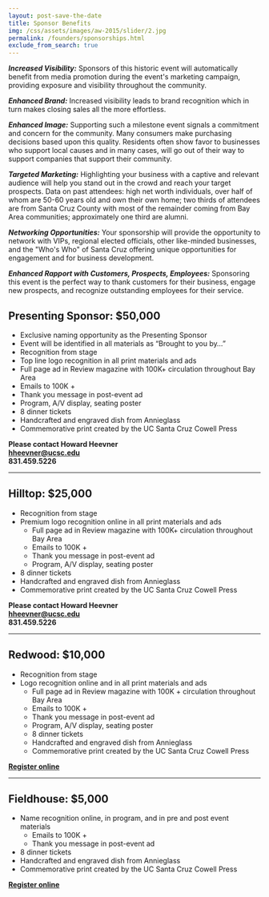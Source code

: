 ```yaml
---
layout: post-save-the-date
title: Sponsor Benefits
img: /css/assets/images/aw-2015/slider/2.jpg
permalink: /founders/sponsorships.html
exclude_from_search: true
---
```


***Increased Visibility:*** Sponsors of this historic event will automatically benefit from media promotion during the event's marketing campaign, providing exposure and visibility throughout the community.

***Enhanced Brand:***  Increased visibility leads to brand recognition which in turn makes closing sales all the more effortless. 

***Enhanced Image:***  Supporting such a milestone event signals a commitment and concern for the community. Many consumers make purchasing decisions based upon this quality. Residents often show favor to businesses who support local causes and in many cases, will go out of their way to support companies that support their community.

***Targeted Marketing:***  Highlighting your business with a captive and relevant audience will help you stand out in the crowd and reach your target prospects. Data on past attendees: high net worth individuals, over half of whom are 50-60 years old and own their own home; two thirds of attendees are from Santa Cruz County with most of the remainder coming from Bay Area communities; approximately one third are alumni.

***Networking Opportunities:***  Your sponsorship will provide the opportunity to network with VIPs, regional elected officials, other like-minded businesses, and the "Who's Who" of Santa Cruz offering unique opportunities for engagement and for business development.

***Enhanced Rapport with Customers, Prospects, Employees:***  Sponsoring this event is the perfect way to thank customers for their business, engage new prospects, and recognize outstanding employees for their service. 

## Presenting Sponsor: $50,000

- Exclusive naming opportunity as the Presenting Sponsor
- Event will be identified in all materials as “Brought to you by…”
- Recognition from stage
- Top line logo recognition in all print materials and ads
 - Full page ad in Review magazine with 100K+ circulation throughout Bay Area
 - Emails to 100K +
 - Thank you message in post-event ad
 - Program, A/V display, seating poster
- 8 dinner tickets
- Handcrafted and engraved dish from Annieglass
- Commemorative print created by the UC Santa Cruz Cowell Press
**Please contact Howard Heevner**<br>
**[hheevner@ucsc.edu](mailto:hheevner@ucsc.edu)**<br>
**831.459.5226**

***

## Hilltop: $25,000
- Recognition from stage
- Premium logo recognition online in all print materials and ads
	- Full page ad in Review magazine with 100K+ circulation throughout Bay Area
	- Emails to 100K +
	- Thank you message in post-event ad
	- Program, A/V display, seating poster
- 8 dinner tickets
- Handcrafted and engraved dish from Annieglass
- Commemorative print created by the UC Santa Cruz Cowell Press

**Please contact Howard Heevner**<br>
**[hheevner@ucsc.edu](mailto:hheevner@ucsc.edu)**<br>
**831.459.5226**

***

## Redwood: $10,000

- Recognition from stage
- Logo recognition online and in all print materials and ads
	- Full page ad in Review magazine with 100K + circulation throughout Bay Area
	- Emails to 100K +
	- Thank you message in post-event ad
	- Program, A/V display, seating poster
	- 8 dinner tickets
	- Handcrafted and engraved dish from Annieglass
	- Commemorative print created by the UC Santa Cruz Cowell Press

**[Register online](https://securelb.imodules.com/s/1069/index.aspx?sid=1069&gid=1&pgid=1926&cid=3606&fid=3606)**

***

## Fieldhouse:  $5,000

- Name recognition online, in program, and in pre and post event materials
	- Emails to 100K + 
	- Thank you message in post-event ad
- 8 dinner tickets
- Handcrafted and engraved dish from Annieglass
- Commemorative print created by the UC Santa Cruz Cowell Press

**[Register online](https://securelb.imodules.com/s/1069/index.aspx?sid=1069&gid=1&pgid=1926&cid=3606&fid=3606)**

